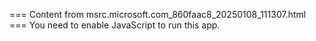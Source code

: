 === Content from msrc.microsoft.com_860faac8_20250108_111307.html ===
You need to enable JavaScript to run this app.

